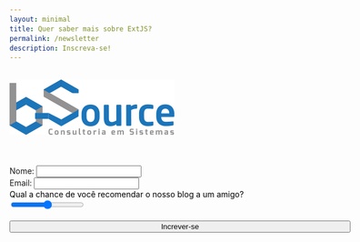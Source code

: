 ```yaml
---
layout: minimal
title: Quer saber mais sobre ExtJS? 
permalink: /newsletter
description: Inscreva-se!
---
```


<br>
<section class="formularioBS" itemprop="formularioBS;">
    <div class="center">
        <img src="/assets/img/logo-bsource.png" alt="BSourceimg" style="margin:0 auto; margin-top: 0px;"><br>
    </div>
    <br>
    <br>
    <br>

<form action="https://blog.bsource.com.br/leads" method="POST" target="_blank" class="formularioBS" style="width: 100%; max-width: 600px;margin-left: 0px; margin: auto;"> 
    <div class="form-group">
        <label for="nome">Nome:</label>
        <input type="text" name="nome" id="nome" class="form-control">
    </div>
    <div class="form-group">
        <label for="_replyto">Email:</label>
        <input type="email" id="_replyto" name="_replyto" class="form-control">
    </div>
    <div class="form-group">
     <label for="range" style=" color: black;">Qual a chance de você recomendar o nosso blog a um amigo?</label>
        <input type="range" id="range" name="range" min="0" max="10">
        <br><br>
         <input type="hidden" name="subscribe" value="no">  
    </div>
        <button type="submit" class="btn btn-default" style="
    width: 600px;
">Increver-se</button>
    
</form>


     